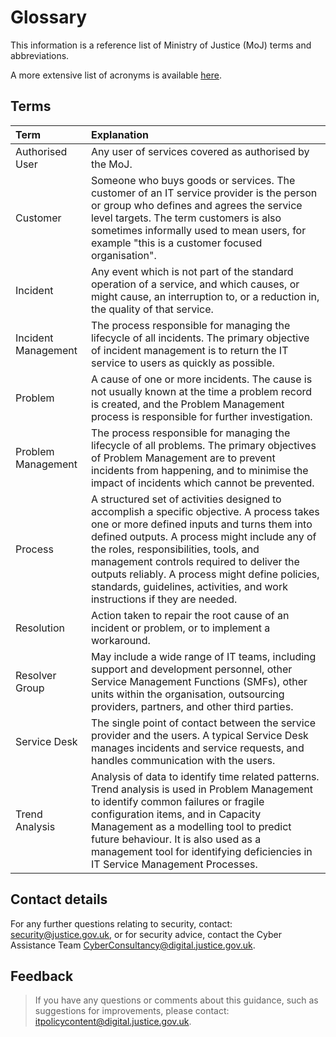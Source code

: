 # Glossary

This information is a reference list of Ministry of Justice \(MoJ\) terms and abbreviations.

A more extensive list of acronyms is available [here](https://ministryofjustice.github.io/acronyms/).

## Terms

|Term|Explanation|
|:---|:----------|
|Authorised User|Any user of services covered as authorised by the MoJ.|
|Customer|Someone who buys goods or services. The customer of an IT service provider is the person or group who defines and agrees the service level targets. The term customers is also sometimes informally used to mean users, for example "this is a customer focused organisation".|
|Incident|Any event which is not part of the standard operation of a service, and which causes, or might cause, an interruption to, or a reduction in, the quality of that service.|
|Incident Management|The process responsible for managing the lifecycle of all incidents. The primary objective of incident management is to return the IT service to users as quickly as possible.|
|Problem|A cause of one or more incidents. The cause is not usually known at the time a problem record is created, and the Problem Management process is responsible for further investigation.|
|Problem Management|The process responsible for managing the lifecycle of all problems. The primary objectives of Problem Management are to prevent incidents from happening, and to minimise the impact of incidents which cannot be prevented.|
|Process|A structured set of activities designed to accomplish a specific objective. A process takes one or more defined inputs and turns them into defined outputs. A process might include any of the roles, responsibilities, tools, and management controls required to deliver the outputs reliably. A process might define policies, standards, guidelines, activities, and work instructions if they are needed.|
|Resolution|Action taken to repair the root cause of an incident or problem, or to implement a workaround.|
|Resolver Group|May include a wide range of IT teams, including support and development personnel, other Service Management Functions \(SMFs\), other units within the organisation, outsourcing providers, partners, and other third parties.|
|Service Desk|The single point of contact between the service provider and the users. A typical Service Desk manages incidents and service requests, and handles communication with the users.|
|Trend Analysis|Analysis of data to identify time related patterns. Trend analysis is used in Problem Management to identify common failures or fragile configuration items, and in Capacity Management as a modelling tool to predict future behaviour. It is also used as a management tool for identifying deficiencies in IT Service Management Processes.|

## Contact details

For any further questions relating to security, contact: [security@justice.gov.uk](mailto:security@justice.gov.uk), or for security advice, contact the Cyber Assistance Team [CyberConsultancy@digital.justice.gov.uk](mailto:CyberConsultancy@digital.justice.gov.uk).

## Feedback

> If you have any questions or comments about this guidance, such as suggestions for improvements, please contact: [itpolicycontent@digital.justice.gov.uk](mailto:itpolicycontent@digital.justice.gov.uk).

